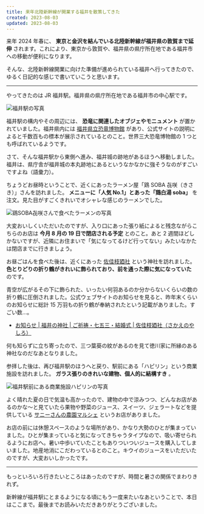 ```yaml
---
title: 来年北陸新幹線が開業する福井を散策してきた
created: 2023-08-03
updated: 2023-08-03
---
```


来年 2024 年春に、 **東京と金沢を結んでいる北陸新幹線が福井県の敦賀まで延伸** されます。これにより、東京から敦賀や、福井県の県庁所在地である福井市への移動が便利になります。

そんな、北陸新幹線開業に向けた準備が進められている福井へ行ってきたので、ゆるく日記的な感じで書いていこうと思います。

---

やってきたのは JR 福井駅。福井県の県庁所在地である福井市の中心駅です。

![福井駅の写真](4f5682ce-2a8a-4ada-08dd-eb8d23c66000)

福井駅の構内やその周辺には、 **恐竜に関連したオブジェやモニュメント** が置かれていました。福井県内には [福井県立恐竜博物館](https://www.dinosaur.pref.fukui.jp/) があり、公式サイトの説明によると千数百もの標本が展示されているとのこと。世界三大恐竜博物館の 1 つとも呼ばれているようです。

さて、そんな福井駅から東側へ進み、福井城の跡地があるほうへ移動しました。福井は、県庁舎が福井城の本丸跡地にあるというなかなかに強そうなのがすごいですよね（語彙力）。

ちょうどお昼時ということで、近くにあったラーメン屋「鶏 SOBA 㐂咲（きさき）」さんを訪れました。 **メニューに「人気 No.1」とあった「鶏白湯 soba」** を注文。見た目がすごくきれいでオシャレな感じのラーメンでした。

![鶏SOBA㐂咲さんで食べたラーメンの写真](79a2659b-32ef-484a-02e9-5f9c70be6800)

大変おいしくいただいたのですが、入り口にあった張り紙によると残念ながらこちらのお店は **今月 8 月の 19 日で閉店される予定** とのこと。あと 2 週間ほどしかないですが、近隣にお住まいで「気になってるけど行ってない」みたいなかたは閉店までに行きましょう。

お昼ごはんを食べた後は、近くにあった [佐佳枝廼社](https://www.sakaenoyashiro.or.jp/) という神社を訪れました。 **色とりどりの折り鶴がきれいに飾られており、前を通った際に気になっていた** のです。

青空が広がるその下に飾られた、いったい何羽あるのか分からないくらいの数の折り鶴に圧倒されました。公式ウェブサイトのお知らせを見ると、昨年末くらいのお知らせに総計 15 万羽もの折り鶴が奉納されたという記載がありました。すごい数…。

- [お知らせ | 福井の神社 | ご祈祷・七五三・結婚式 | 佐佳枝廼社（さかえのやしろ）](https://www.sakaenoyashiro.or.jp/news/2022)

何も知らずに立ち寄ったので、三つ葉葵の紋があるのを見て徳川家に所縁のある神社なのだなあとなりました。

参拝した後は、再び福井駅のほうへと戻り、駅前にある「ハピリン」という商業施設を訪れました。 **ガラス張りのきれいな建物、個人的に結構すき** 。


![福井駅前にある商業施設ハピリンの写真](eff62e7d-ceb7-415c-1d75-570d5b3e1000)

よく晴れた夏の日で気温も高かったので、建物の中で涼みつつ、どんなお店があるのかな～と見ていたら果物や野菜のジュース、スイーツ、ジェラートなどを提供している [サニーさんの農園マルシェ](https://www.instagram.com/sunnysfarmmarche/) というお店がありました。

お店の前には休憩スペースのような場所があり、かなり大勢のひとが集まっていました。ひとが集まっていると気になってきちゃうタイプなので、吸い寄せられるようにお店へ。暑い中歩いていたこともありついついジュースを購入してしまいました。地産地消にこだわっているとのこと。キウイのジュースをいただいたのですが、大変おいしかったです。

---

もっといろいろ行きたいところはあったのですが、時間と暑さの関係でまわりきれず。

新幹線が福井駅にとまるようになる頃にもう一度来たいなあということで、本日はここまで。最後までお読みいただきありがとうございました。
